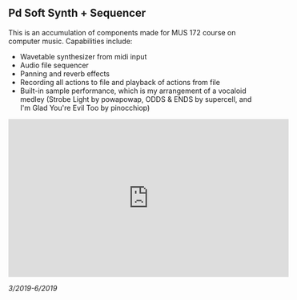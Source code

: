 ## Pd Soft Synth + Sequencer

This is an accumulation of components made for MUS 172 course on computer music. Capabilities include:

* Wavetable synthesizer from midi input
* Audio file sequencer
* Panning and reverb effects
* Recording all actions to file and playback of actions from file
* Built-in sample performance, which is my arrangement of a vocaloid medley (Strobe Light by powapowap, ODDS & ENDS by supercell, and I'm Glad You're Evil Too by pinocchiop)

<iframe width="560" height="315" src="https://www.youtube.com/embed/3bpeQ80EMB0" frameborder="0" allow="accelerometer; autoplay; encrypted-media; gyroscope; picture-in-picture" allowfullscreen></iframe>

*3/2019-6/2019*
